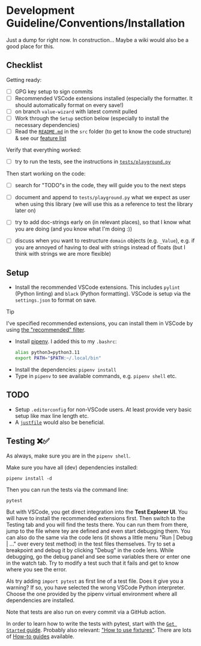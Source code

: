 # Development Guideline/Conventions/Installation

Just a dump for right now. In construction... Maybe a wiki would also be a good place for this.


## Checklist
Getting ready:
- [ ] GPG key setup to sign commits
- [ ] Recommended VSCode extensions installed (especially the formatter. It should automatically format on every save!)
- [ ] on branch `value-wizard` with latest commit pulled
- [ ] Work through the `Setup` section below (especially to install the necessary dependencies)
- [ ] Read the [`README.md`](https://github.com/paul019/ValueWizard/tree/value-wizard/src#code-structure) in the `src` folder (to get to know the code structure) & see our [feature list](https://github.com/paul019/ValueWizard/issues/16)

Verify that everything worked:
- [ ] try to run the tests, see the instructions in [`tests/playground.py`](./tests/playground.py)

Then start working on the code:
- [ ] search for "TODO"s in the code, they will guide you to the next steps
- [ ] document and append to `tests/playground.py` what we expect as user when using this library (we will use this as a reference to test the library later on)
- [ ] try to add doc-strings early on (in relevant places), so that I know what you are doing (and you know what I'm doing :))
- [ ] discuss when you want to restructure `domain` objects (e.g. `_Value`), e.g. if you are annoyed of having to deal with strings instead of floats (but I think with strings we are more flexible)


## Setup

- Install the recommended VSCode extensions. This includes `pylint` (Python linting) and `black` (Python formatting). VSCode is setup via the `settings.json` to format on save.

> [!Tip]
> I've specified recommended extensions, you can install them in VSCode by using [the "recommended" filter](https://code.visualstudio.com/docs/editor/extension-marketplace#_extensions-view-filter-and-commands).

- Install [pipenv](https://pipenv.pypa.io/en/latest/installation.html). I added this to my `.bashrc`:
  ```bash
  alias python3=python3.11
  export PATH="$PATH:~/.local/bin"
  ```
- Install the dependencies: `pipenv install`
- Type in `pipenv` to see available commands, e.g. `pipenv shell` etc.


## TODO
- Setup `.editorconfig` for non-VSCode users. At least provide very basic setup like max line length etc.
- A [`justfile`](https://github.com/casey/just) would also be beneficial.



## Testing ❌✅

As always, make sure you are in the `pipenv shell`.

Make sure you have all (dev) dependencies installed:

```
pipenv install -d
```

Then you can run the tests via the command line:

```
pytest
```

But with VSCode, you get direct integration into the **Test Explorer UI**. You will have to install the recommended extensions first. Then switch to the Testing tab and you will find the tests there. You can run them from there, jump to the file where tey are defined and even start debugging them. You can also do the same via the code lens (it shows a little menu "Run | Debug | ..." over every test method) in the test files themselves. Try to set a breakpoint and debug it by clicking "Debug" in the code lens. While debugging, go the debug panel and see some variables there or enter one in the watch tab. Try to modify a test such that it fails and get to know where you see the error.

Als try adding `import pytest` as first line of a test file. Does it give you a warning? If so, you have selected the wrong VSCode Python interpreter. Choose the one provided by the pipenv virtual environment where all dependencies are installed.

Note that tests are also run on every commit via a GitHub action.

In order to learn how to write the tests with pytest, start with the [`Get Started` guide](https://docs.pytest.org/en/8.0.x/getting-started.html#create-your-first-test). Probably also relevant: ["How to use fixtures"](https://docs.pytest.org/en/8.0.x/how-to/fixtures.html). There are lots of [How-to guides](https://docs.pytest.org/en/8.0.x/how-to/index.html) available.
